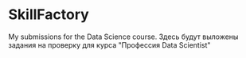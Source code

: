 # SkillFactory
My submissions for the Data Science course.
Здесь будут выложены задания на проверку для курса "Профессия Data Scientist"
